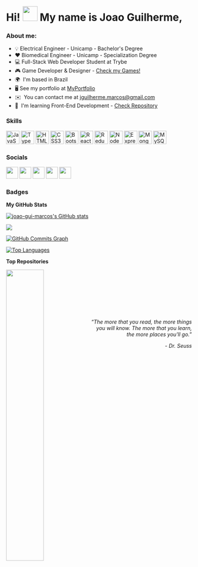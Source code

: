 Hi! <img src="https://user-images.githubusercontent.com/30669837/169652807-dffaca65-500b-4c89-b207-4bdf0b8ead34.gif" width="40"> My name is Joao Guilherme,
===============================

### About me:
* :bulb: Electrical Engineer - Unicamp - Bachelor's Degree
* :hearts: Biomedical Engineer - Unicamp - Specialization Degree
* :computer: Full-Stack Web Developer Student at Trybe
* :video_game: Game Developer & Designer - [Check my Games!](https://joao-gui-marcos.github.io/games.html)
* 🌍  I'm based in Brazil
* 🖥️  See my portfolio at [MyPortfolio](https://joao-gui-marcos.github.io/)
* ✉️  You can contact me at [jguilherme.marcos@gmail.com](mailto:jguilherme.marcos@gmail.com)
* 🧠  I'm learning Front-End Development - [Check Repository](https://github.com/joao-gui-marcos/trybe-course)

### Skills

<p align="left">
<a href="https://developer.mozilla.org/en-US/docs/Web/JavaScript" target="_blank" rel="noreferrer"><img src="https://raw.githubusercontent.com/danielcranney/readme-generator/main/public/icons/skills/javascript-colored.svg" width="36" height="36" alt="JavaScript" /></a>
<a href="https://www.typescriptlang.org/" target="_blank" rel="noreferrer"><img src="https://raw.githubusercontent.com/danielcranney/readme-generator/main/public/icons/skills/typescript-colored.svg" width="36" height="36" alt="TypeScript" /></a>
<a href="https://developer.mozilla.org/en-US/docs/Glossary/HTML5" target="_blank" rel="noreferrer"><img src="https://raw.githubusercontent.com/danielcranney/readme-generator/main/public/icons/skills/html5-colored.svg" width="36" height="36" alt="HTML5" /></a>
<a href="https://www.w3.org/TR/CSS/#css" target="_blank" rel="noreferrer"><img src="https://raw.githubusercontent.com/danielcranney/readme-generator/main/public/icons/skills/css3-colored.svg" width="36" height="36" alt="CSS3" /></a>
<a href="https://getbootstrap.com/" target="_blank" rel="noreferrer"><img src="https://raw.githubusercontent.com/danielcranney/readme-generator/main/public/icons/skills/bootstrap-colored.svg" width="36" height="36" alt="Bootstrap" /></a>
<a href="https://reactjs.org/" target="_blank" rel="noreferrer"><img src="https://raw.githubusercontent.com/danielcranney/readme-generator/main/public/icons/skills/react-colored.svg" width="36" height="36" alt="React" /></a>
<a href="https://redux.js.org/" target="_blank" rel="noreferrer"><img src="https://raw.githubusercontent.com/danielcranney/readme-generator/main/public/icons/skills/redux-colored.svg" width="36" height="36" alt="Redux" /></a>
<a href="https://nodejs.org/en/" target="_blank" rel="noreferrer"><img src="https://raw.githubusercontent.com/danielcranney/readme-generator/main/public/icons/skills/nodejs-colored.svg" width="36" height="36" alt="NodeJS" /></a>
<a href="https://expressjs.com/" target="_blank" rel="noreferrer"><img src="https://raw.githubusercontent.com/danielcranney/readme-generator/main/public/icons/skills/express-colored.svg" width="36" height="36" alt="Express" /></a>
<a href="https://www.mongodb.com/" target="_blank" rel="noreferrer"><img src="https://raw.githubusercontent.com/danielcranney/readme-generator/main/public/icons/skills/mongodb-colored.svg" width="36" height="36" alt="MongoDB" /></a>
<a href="https://www.mysql.com/" target="_blank" rel="noreferrer"><img src="https://raw.githubusercontent.com/danielcranney/readme-generator/main/public/icons/skills/mysql-colored.svg" width="36" height="36" alt="MySQL" /></a>
</p>

### Socials

<p align="left"> <a href="https://discord.com/users/Orbacs#1521" target="_blank" rel="noreferrer"><img src="https://raw.githubusercontent.com/danielcranney/readme-generator/main/public/icons/socials/discord.svg" width="32" height="32" /></a> <a href="https://www.facebook.com/joao.guilherme.12327608" target="_blank" rel="noreferrer"><img src="https://raw.githubusercontent.com/danielcranney/readme-generator/main/public/icons/socials/facebook.svg" width="32" height="32" /></a> <a href="https://www.github.com/joao-gui-marcos" target="_blank" rel="noreferrer"><img src="https://raw.githubusercontent.com/danielcranney/readme-generator/main/public/icons/socials/github.svg" width="32" height="32" /></a> <a href="http://www.instagram.com//john_the_nigris/" target="_blank" rel="noreferrer"><img src="https://raw.githubusercontent.com/danielcranney/readme-generator/main/public/icons/socials/instagram.svg" width="32" height="32" /></a> <a href="https://www.linkedin.com/in/joao-guilherme-de-nigris-marcos/" target="_blank" rel="noreferrer"><img src="https://raw.githubusercontent.com/danielcranney/readme-generator/main/public/icons/socials/linkedin.svg" width="32" height="32" /></a></p>

### Badges

<b>My GitHub Stats</b>

<a href="http://www.github.com/joao-gui-marcos"><img src="https://github-readme-stats.vercel.app/api?username=joao-gui-marcos&show_icons=true&hide=&count_private=true&title_color=ef4444&text_color=ffffff&icon_color=0891b2&bg_color=1c1917&hide_border=true&show_icons=true" alt="joao-gui-marcos's GitHub stats" /></a>

<a href="http://www.github.com/joao-gui-marcos"><img src="https://github-readme-streak-stats.herokuapp.com/?user=joao-gui-marcos&stroke=ffffff&background=1c1917&ring=ef4444&fire=ef4444&currStreakNum=ffffff&currStreakLabel=ef4444&sideNums=ffffff&sideLabels=ffffff&dates=ffffff&hide_border=true" /></a>

<a href="http://www.github.com/joao-gui-marcos"><img src="https://activity-graph.herokuapp.com/graph?username=joao-gui-marcos&bg_color=1c1917&color=ffffff&line=0891b2&point=ffffff&area_color=1c1917&area=true&hide_border=true&custom_title=GitHub%20Commits%20Graph" alt="GitHub Commits Graph" /></a>

<a href="https://github.com/joao-gui-marcos" align="left"><img src="https://github-readme-stats.vercel.app/api/top-langs/?username=joao-gui-marcos&langs_count=10&title_color=ef4444&text_color=ffffff&icon_color=0891b2&bg_color=1c1917&hide_border=true&locale=en&custom_title=Top%20%Languages" alt="Top Languages" /></a>

<b>Top Repositories</b>

<div width="100%" align="center"><a href="https://github.com/joao-gui-marcos/trybe-exercicios" align="left"><img align="left" width="45%" src="https://github-readme-stats.vercel.app/api/pin/?username=joao-gui-marcos&repo=trybe-exercicios&title_color=ef4444&text_color=ffffff&icon_color=0891b2&bg_color=1c1917&hide_border=true&locale=en" /></a></div><br /><br /><br /><br /><br /><br /><br />

<p align="right"><i>“The more that you read, the more things you will know. The more that you learn, the more places you'll go.</i>”</p>

<p align="right"><i>- Dr. Seuss</i></p>






<!-- <img align='right' display='inline-block' src="https://user-images.githubusercontent.com/30669837/169658579-f301c1fa-f4b4-441b-bd2c-e16a1a9c5a33.png" width="300"> -->

<!-- ### Technologies & Tools:
<img src="img/git.svg" width="60"> <img src="img/github5.png" width="60"> <img src="img/html.svg" width="60"> <img src="img/css.svg" width="60"> <img src="img/javascript.svg" width="60">

<p align='right' display='inline-block'>
 <i><br><br>"I work and believe in actions that can generate<br>a positive impact on people's lives."</i></p> -->
